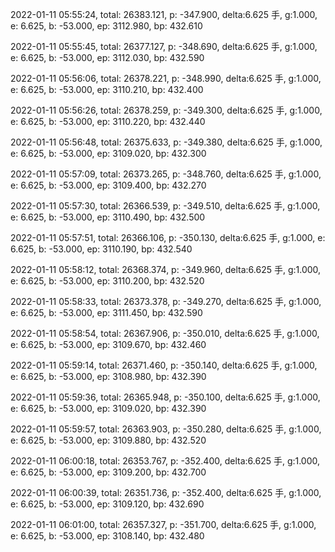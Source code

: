 2022-01-11 05:55:24, total: 26383.121, p: -347.900, delta:6.625 手, g:1.000, e: 6.625, b: -53.000, ep: 3112.980, bp: 432.610

2022-01-11 05:55:45, total: 26377.127, p: -348.690, delta:6.625 手, g:1.000, e: 6.625, b: -53.000, ep: 3112.030, bp: 432.590

2022-01-11 05:56:06, total: 26378.221, p: -348.990, delta:6.625 手, g:1.000, e: 6.625, b: -53.000, ep: 3110.210, bp: 432.400

2022-01-11 05:56:26, total: 26378.259, p: -349.300, delta:6.625 手, g:1.000, e: 6.625, b: -53.000, ep: 3110.220, bp: 432.440

2022-01-11 05:56:48, total: 26375.633, p: -349.380, delta:6.625 手, g:1.000, e: 6.625, b: -53.000, ep: 3109.020, bp: 432.300

2022-01-11 05:57:09, total: 26373.265, p: -348.760, delta:6.625 手, g:1.000, e: 6.625, b: -53.000, ep: 3109.400, bp: 432.270

2022-01-11 05:57:30, total: 26366.539, p: -349.510, delta:6.625 手, g:1.000, e: 6.625, b: -53.000, ep: 3110.490, bp: 432.500

2022-01-11 05:57:51, total: 26366.106, p: -350.130, delta:6.625 手, g:1.000, e: 6.625, b: -53.000, ep: 3110.190, bp: 432.540

2022-01-11 05:58:12, total: 26368.374, p: -349.960, delta:6.625 手, g:1.000, e: 6.625, b: -53.000, ep: 3110.200, bp: 432.520

2022-01-11 05:58:33, total: 26373.378, p: -349.270, delta:6.625 手, g:1.000, e: 6.625, b: -53.000, ep: 3111.450, bp: 432.590

2022-01-11 05:58:54, total: 26367.906, p: -350.010, delta:6.625 手, g:1.000, e: 6.625, b: -53.000, ep: 3109.670, bp: 432.460

2022-01-11 05:59:14, total: 26371.460, p: -350.140, delta:6.625 手, g:1.000, e: 6.625, b: -53.000, ep: 3108.980, bp: 432.390

2022-01-11 05:59:36, total: 26365.948, p: -350.100, delta:6.625 手, g:1.000, e: 6.625, b: -53.000, ep: 3109.020, bp: 432.390

2022-01-11 05:59:57, total: 26363.903, p: -350.280, delta:6.625 手, g:1.000, e: 6.625, b: -53.000, ep: 3109.880, bp: 432.520

2022-01-11 06:00:18, total: 26353.767, p: -352.400, delta:6.625 手, g:1.000, e: 6.625, b: -53.000, ep: 3109.200, bp: 432.700

2022-01-11 06:00:39, total: 26351.736, p: -352.400, delta:6.625 手, g:1.000, e: 6.625, b: -53.000, ep: 3109.120, bp: 432.690

2022-01-11 06:01:00, total: 26357.327, p: -351.700, delta:6.625 手, g:1.000, e: 6.625, b: -53.000, ep: 3108.140, bp: 432.480